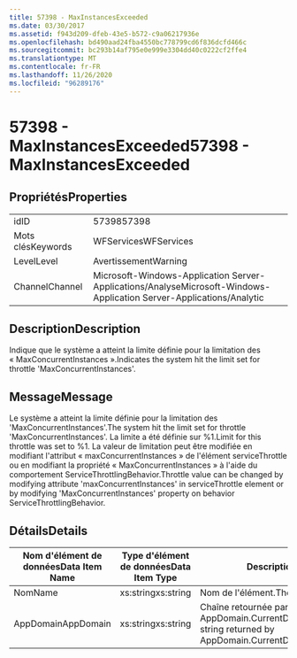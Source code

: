 ```yaml
---
title: 57398 - MaxInstancesExceeded
ms.date: 03/30/2017
ms.assetid: f943d209-dfeb-43e5-b572-c9a06217936e
ms.openlocfilehash: bd490aad24fba4550bc778799cd6f836dcfd466c
ms.sourcegitcommit: bc293b14af795e0e999e3304dd40c0222cf2ffe4
ms.translationtype: MT
ms.contentlocale: fr-FR
ms.lasthandoff: 11/26/2020
ms.locfileid: "96289176"
---
```

# <a name="57398---maxinstancesexceeded"></a><span data-ttu-id="7c337-102">57398 - MaxInstancesExceeded</span><span class="sxs-lookup"><span data-stu-id="7c337-102">57398 - MaxInstancesExceeded</span></span>

## <a name="properties"></a><span data-ttu-id="7c337-103">Propriétés</span><span class="sxs-lookup"><span data-stu-id="7c337-103">Properties</span></span>  
  
|||  
|-|-|  
|<span data-ttu-id="7c337-104">id</span><span class="sxs-lookup"><span data-stu-id="7c337-104">ID</span></span>|<span data-ttu-id="7c337-105">57398</span><span class="sxs-lookup"><span data-stu-id="7c337-105">57398</span></span>|  
|<span data-ttu-id="7c337-106">Mots clés</span><span class="sxs-lookup"><span data-stu-id="7c337-106">Keywords</span></span>|<span data-ttu-id="7c337-107">WFServices</span><span class="sxs-lookup"><span data-stu-id="7c337-107">WFServices</span></span>|  
|<span data-ttu-id="7c337-108">Level</span><span class="sxs-lookup"><span data-stu-id="7c337-108">Level</span></span>|<span data-ttu-id="7c337-109">Avertissement</span><span class="sxs-lookup"><span data-stu-id="7c337-109">Warning</span></span>|  
|<span data-ttu-id="7c337-110">Channel</span><span class="sxs-lookup"><span data-stu-id="7c337-110">Channel</span></span>|<span data-ttu-id="7c337-111">Microsoft-Windows-Application Server-Applications/Analyse</span><span class="sxs-lookup"><span data-stu-id="7c337-111">Microsoft-Windows-Application Server-Applications/Analytic</span></span>|  
  
## <a name="description"></a><span data-ttu-id="7c337-112">Description</span><span class="sxs-lookup"><span data-stu-id="7c337-112">Description</span></span>  

 <span data-ttu-id="7c337-113">Indique que le système a atteint la limite définie pour la limitation des « MaxConcurrentInstances ».</span><span class="sxs-lookup"><span data-stu-id="7c337-113">Indicates the system hit the limit set for throttle 'MaxConcurrentInstances'.</span></span>  
  
## <a name="message"></a><span data-ttu-id="7c337-114">Message</span><span class="sxs-lookup"><span data-stu-id="7c337-114">Message</span></span>  

 <span data-ttu-id="7c337-115">Le système a atteint la limite définie pour la limitation des 'MaxConcurrentInstances'.</span><span class="sxs-lookup"><span data-stu-id="7c337-115">The system hit the limit set for throttle 'MaxConcurrentInstances'.</span></span> <span data-ttu-id="7c337-116">La limite a été définie sur %1.</span><span class="sxs-lookup"><span data-stu-id="7c337-116">Limit for this throttle was set to %1.</span></span> <span data-ttu-id="7c337-117">La valeur de limitation peut être modifiée en modifiant l'attribut « maxConcurrentInstances » de l'élément serviceThrottle ou en modifiant la propriété « MaxConcurrentInstances » à l'aide du comportement ServiceThrottlingBehavior.</span><span class="sxs-lookup"><span data-stu-id="7c337-117">Throttle value can be changed by modifying attribute 'maxConcurrentInstances' in serviceThrottle element or by modifying 'MaxConcurrentInstances' property on behavior ServiceThrottlingBehavior.</span></span>  
  
## <a name="details"></a><span data-ttu-id="7c337-118">Détails</span><span class="sxs-lookup"><span data-stu-id="7c337-118">Details</span></span>  
  
|<span data-ttu-id="7c337-119">Nom d'élément de données</span><span class="sxs-lookup"><span data-stu-id="7c337-119">Data Item Name</span></span>|<span data-ttu-id="7c337-120">Type d'élément de données</span><span class="sxs-lookup"><span data-stu-id="7c337-120">Data Item Type</span></span>|<span data-ttu-id="7c337-121">Description</span><span class="sxs-lookup"><span data-stu-id="7c337-121">Description</span></span>|  
|--------------------|--------------------|-----------------|  
|<span data-ttu-id="7c337-122">Nom</span><span class="sxs-lookup"><span data-stu-id="7c337-122">Name</span></span>|<span data-ttu-id="7c337-123">xs:string</span><span class="sxs-lookup"><span data-stu-id="7c337-123">xs:string</span></span>|<span data-ttu-id="7c337-124">Nom de l'élément.</span><span class="sxs-lookup"><span data-stu-id="7c337-124">The name of the item.</span></span>|  
|<span data-ttu-id="7c337-125">AppDomain</span><span class="sxs-lookup"><span data-stu-id="7c337-125">AppDomain</span></span>|<span data-ttu-id="7c337-126">xs:string</span><span class="sxs-lookup"><span data-stu-id="7c337-126">xs:string</span></span>|<span data-ttu-id="7c337-127">Chaîne retournée par AppDomain.CurrentDomain.FriendlyName.</span><span class="sxs-lookup"><span data-stu-id="7c337-127">The string returned by AppDomain.CurrentDomain.FriendlyName.</span></span>|
